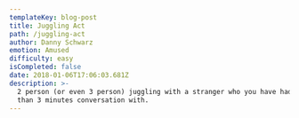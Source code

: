 ```yaml
---
templateKey: blog-post
title: Juggling Act
path: /juggling-act
author: Danny Schwarz
emotion: Amused
difficulty: easy
isCompleted: false
date: 2018-01-06T17:06:03.681Z
description: >-
  2 person (or even 3 person) juggling with a stranger who you have had less
  than 3 minutes conversation with.
---
```


